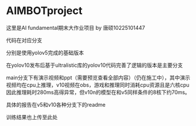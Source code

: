 # AIMBOTproject
这里是AI fundamental期末大作业项目 by 唐硕10225101447 

代码在对应分支

分别是使用yolov5完成的基础版本

在yolov10发布后基于ultralistic库的yolov10代码完善了逻辑的版本是主要分支

main分支下有演示视频和ppt（需要预览查看全部内容）（仍在施工中），其中演示视频均在cpu上推理，v10视频在obs，游戏和推理同时消耗cpu资源且是六核cpu因此推理耗时280ms高得异常，但v10n的模型在和v5同样条件的8核下约70ms。

具体的报告在v5和v10各种分支下的readme

训练结果也上传至此处
